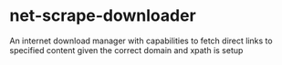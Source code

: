 # net-scrape-downloader
An internet download manager with capabilities to fetch direct links to specified content given the correct domain and xpath is setup
